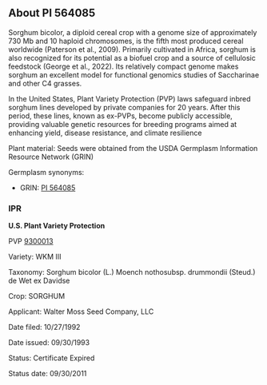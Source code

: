 About PI 564085 
---------------------
Sorghum bicolor, a diploid cereal crop with a genome size of approximately 730 Mb and 10 haploid chromosomes, is the fifth most produced cereal worldwide (Paterson et al., 2009). Primarily cultivated in Africa, sorghum is also recognized for its potential as a biofuel crop and a source of cellulosic feedstock (George et al., 2022). Its relatively compact genome makes sorghum an excellent model for functional genomics studies of Saccharinae and other C4 grasses.

In the United States, Plant Variety Protection (PVP) laws safeguard inbred sorghum lines developed by private companies for 20 years. After this period, these lines, known as ex-PVPs, become publicly accessible, providing valuable genetic resources for breeding programs aimed at enhancing yield, disease resistance, and climate resilience

Plant material: Seeds were obtained from the USDA Germplasm Information Resource Network (GRIN)

Germplasm synonyms:
* GRIN: [PI 564085](https://npgsweb.ars-grin.gov/gringlobal/accessiondetail.aspx?id=1459056)

### IPR
**U.S. Plant Variety Protection**

PVP [9300013](https://apps.ams.usda.gov/CMS/AdobeImages/009300013.pdf)

Variety: WKM III

Taxonomy: Sorghum bicolor (L.) Moench nothosubsp. drummondii (Steud.) de Wet ex Davidse

Crop: SORGHUM

Applicant: Walter Moss Seed Company, LLC

Date filed: 10/27/1992

Date issued: 09/30/1993

Status: Certificate Expired

Status date: 09/30/2011
